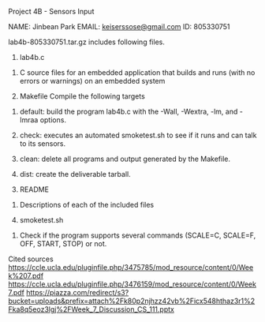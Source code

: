 Project 4B - Sensors Input

NAME: Jinbean Park
EMAIL: keiserssose@gmail.com
ID: 805330751

lab4b-805330751.tar.gz includes following files.

1. lab4b.c
1) C source files for an embedded application that builds and runs
   (with no errors or warnings) on an embedded system

2. Makefile
Compile the following targets

1) default: build the program lab4b.c with the -Wall, -Wextra, -lm, and -lmraa options.

2) check: executes an automated smoketest.sh to see if it runs and can talk to its sensors.

3) clean: delete all programs and output generated by the Makefile.

4) dist: create the deliverable tarball.


3. README
1) Descriptions of each of the included files


4. smoketest.sh
1) Check if the program supports several commands (SCALE=C, SCALE=F, OFF, START, STOP) or not.


Cited sources
https://ccle.ucla.edu/pluginfile.php/3475785/mod_resource/content/0/Week%207.pdf
https://ccle.ucla.edu/pluginfile.php/3476159/mod_resource/content/0/Week7.pdf
https://piazza.com/redirect/s3?bucket=uploads&prefix=attach%2Fk80p2njhzz42vb%2Ficx548hthaz3r1%2Fka8q5eoz3lgj%2FWeek_7_Discussion_CS_111.pptx
